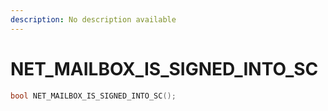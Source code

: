 ```yaml
---
description: No description available 
---
```


# NET_MAILBOX_IS_SIGNED_INTO_SC

```cpp
bool NET_MAILBOX_IS_SIGNED_INTO_SC();
```